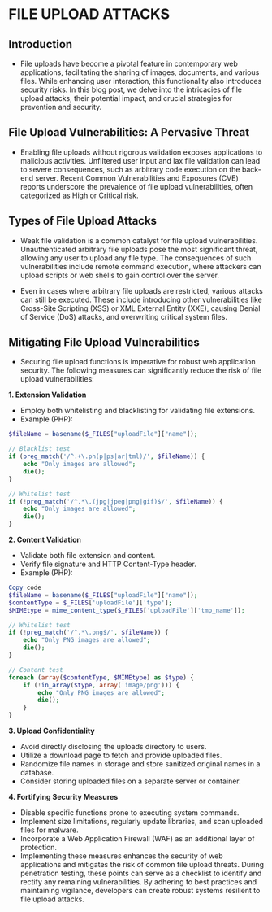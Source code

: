 # FILE UPLOAD ATTACKS

## Introduction
- File uploads have become a pivotal feature in contemporary web applications, facilitating the sharing of images, documents, and various files. While enhancing user interaction, this functionality also introduces security risks. In this blog post, we delve into the intricacies of file upload attacks, their potential impact, and crucial strategies for prevention and security.

## File Upload Vulnerabilities: A Pervasive Threat
- Enabling file uploads without rigorous validation exposes applications to malicious activities. Unfiltered user input and lax file validation can lead to severe consequences, such as arbitrary code execution on the back-end server. Recent Common Vulnerabilities and Exposures (CVE) reports underscore the prevalence of file upload vulnerabilities, often categorized as High or Critical risk.

## Types of File Upload Attacks
- Weak file validation is a common catalyst for file upload vulnerabilities. Unauthenticated arbitrary file uploads pose the most significant threat, allowing any user to upload any file type. The consequences of such vulnerabilities include remote command execution, where attackers can upload scripts or web shells to gain control over the server.

- Even in cases where arbitrary file uploads are restricted, various attacks can still be executed. These include introducing other vulnerabilities like Cross-Site Scripting (XSS) or XML External Entity (XXE), causing Denial of Service (DoS) attacks, and overwriting critical system files.

## Mitigating File Upload Vulnerabilities
- Securing file upload functions is imperative for robust web application security. The following measures can significantly reduce the risk of file upload vulnerabilities:

**1. Extension Validation**
- Employ both whitelisting and blacklisting for validating file extensions.
- Example (PHP):

```php
$fileName = basename($_FILES["uploadFile"]["name"]);

// Blacklist test
if (preg_match('/^.+\.ph(p|ps|ar|tml)/', $fileName)) {
    echo "Only images are allowed";
    die();
}

// Whitelist test
if (!preg_match('/^.*\.(jpg|jpeg|png|gif)$/', $fileName)) {
    echo "Only images are allowed";
    die();
}
```

**2. Content Validation**
- Validate both file extension and content.
- Verify file signature and HTTP Content-Type header.
- Example (PHP):

```php
Copy code
$fileName = basename($_FILES["uploadFile"]["name"]);
$contentType = $_FILES['uploadFile']['type'];
$MIMEtype = mime_content_type($_FILES['uploadFile']['tmp_name']);

// Whitelist test
if (!preg_match('/^.*\.png$/', $fileName)) {
    echo "Only PNG images are allowed";
    die();
}

// Content test
foreach (array($contentType, $MIMEtype) as $type) {
    if (!in_array($type, array('image/png'))) {
        echo "Only PNG images are allowed";
        die();
    }
}
```

**3. Upload Confidentiality**
- Avoid directly disclosing the uploads directory to users.
- Utilize a download page to fetch and provide uploaded files.
- Randomize file names in storage and store sanitized original names in a database.
- Consider storing uploaded files on a separate server or container.

**4. Fortifying Security Measures**
- Disable specific functions prone to executing system commands.
- Implement size limitations, regularly update libraries, and scan uploaded files for malware.
- Incorporate a Web Application Firewall (WAF) as an additional layer of protection.
- Implementing these measures enhances the security of web applications and mitigates the risk of common file upload threats. During penetration testing, these points can serve as a checklist to identify and rectify any remaining vulnerabilities. By adhering to best practices and maintaining vigilance, developers can create robust systems resilient to file upload attacks.
